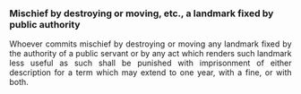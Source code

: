 ### Mischief by destroying or moving, etc., a landmark fixed by public authority
<div style="text-align: justify">

Whoever commits mischief by destroying or moving any landmark fixed by the authority of a public servant or by any act which renders such landmark less useful as such shall be punished with imprisonment of either description for a term which may extend to one year, with a fine, or with both.

</div>

